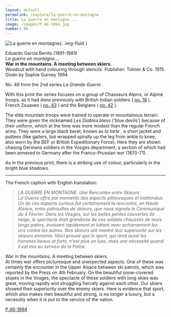 ```yaml
---
layout: default
permalink: /explore/la-guerre-en-montagne
title: La guerre en montagne....
image: /images/P.46-1994.jpg
number: 46
---
```

![La guerre en montagne]({{site.baseurl}}/images/P.46-1994.jpg){: .img-fluid }

Eduardo Garcia Benito (1891-1981)  
_La guerre en montagne...._  
**War in the mountains. A meeting between skiers.**  
Woodcut with hand colouring through stencils. Publisher: Tolmer & Co. 1915.  
Given by Sophie Gurney 1994  

No. 46 from the 2nd series _La Grande Guerre_ .

With this print the series focuses on a group of Chasseurs Alpins, or Alpine troops, as it had done previously with British Indian soldiers ( [no. 18](60.html) ), French Zouaves ( [no. 43](170.html) ) and the Belgians ( [no. 42](165.html) ).

The elite mountain troops were trained to operate in mountainous terrain. They were given the nicknamed _Les Diables bleus_ ('blue devils') because of their uniform, which at the time was more modest than the regular French army. They wore a large black beret, known as _la tarte_ , a short jacket and puttees (like gaiters, but wrapped spirally up the leg from ankle to knee, also worn by the BEF or British Expeditionary Force). Here they are shown chasing Germans soldiers in the Vosges department, a section of which had been annexed to Germany after the Franco-Prussian war (1870-71).

As in the previous print, there is a striking use of colour, particularly in the bright blue shadows.

* * *

The French caption with English translation:

> _LA GUERRE EN MONTAGNE. Une Rencontre entre Skieurs  
La Guerre offre par moments des aspects pittoresques et inattendus. Un de ces aspects curieux fut certainement la rencontre, en Haute Alsace, entre patrouilles de skieurs, que nous signale le Communiqué du 4 Février. Dans les Vosges, sur les belles pentes couvertes de neige, le spectacle était grandiose de ces soldats chaussés de leurs longs patins, évoluant rapidement et luttant avec acharnement les uns contre les autres. Nos skieurs ont montré leur supériorité sur les skieurs ennemis. Voici prouvé que le sport, qui rend aussi les hommes beaux et forts, n'est plus un luxe, mais une nécessité quand il est mis au service de la Patrie._

War in the mountains. A meeting between skiers.  
At times war offers picturesque and unexpected aspects. One of these was certainly the encounter in the Upper Alsace between ski patrols, which was reported by the Press on 4th February. On the beautiful snow-covered slopes in the Vosges, the spectacle of these soldiers with long skies was great, moving rapidly and struggling fiercely against each other. Our skiers showed their superiority over the enemy skiers. Here is evidence that sport, which also makes men beautiful and strong, is no longer a luxury, but a necessity when it is put to the service of the nation.

[P.46-1994]({{site.collection_url}}id/object/198918)
